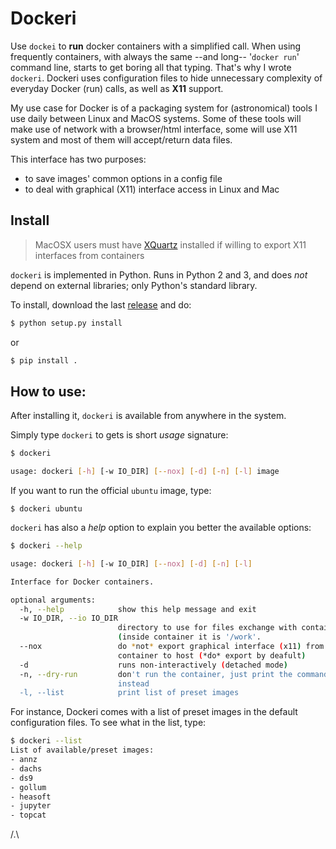 # Dockeri

Use `dockei` to **run** docker containers with a simplified call.
When using frequently containers, with always the same --and long--
'`docker run`' command line, starts to get boring all that typing.
That's why I wrote `dockeri`.
Dockeri uses configuration files to hide unnecessary complexity of
everyday Docker (run) calls, as well as **X11** support.

My use case for Docker is of a packaging system for (astronomical)
tools I use daily between Linux and MacOS systems.
Some of these tools will make use of network with a browser/html interface,
some will use X11 system and most of them will accept/return data files.

This interface has two purposes:
* to save images' common options in a config file
* to deal with graphical (X11) interface access in Linux and Mac


## Install

> MacOSX users must have [XQuartz](https://www.xquartz.org/) installed if willing to export X11 interfaces from containers

`dockeri` is implemented in Python. Runs in Python 2 and 3, and
does *not* depend on external libraries; only Python's standard library.

To install, download the last [release](https://github.com/chbrandt/dockeri/releases)
and do:
```bash
$ python setup.py install
```
or
```bash
$ pip install .
```


## How to use:

After installing it, `dockeri` is available from anywhere in the system.

Simply type `dockeri` to gets is short *usage* signature:
```bash
$ dockeri

usage: dockeri [-h] [-w IO_DIR] [--nox] [-d] [-n] [-l] image
```

If you want to run the official `ubuntu` image, type:
```
$ dockeri ubuntu
```

`dockeri` has also a *help* option to explain you better the available options:
```bash
$ dockeri --help

usage: dockeri [-h] [-w IO_DIR] [--nox] [-d] [-n] [-l]

Interface for Docker containers.

optional arguments:
  -h, --help            show this help message and exit
  -w IO_DIR, --io IO_DIR
                        directory to use for files exchange with container
                        (inside container it is '/work'.
  --nox                 do *not* export graphical interface (x11) from the
                        container to host (*do* export by deafult)
  -d                    runs non-interactively (detached mode)
  -n, --dry-run         don't run the container, just print the command-line
                        instead
  -l, --list            print list of preset images
```

For instance, Dockeri comes with a list of preset images in the default
configuration files.
To see what in the list, type:
```bash
$ dockeri --list
List of available/preset images:
- annz
- dachs
- ds9
- gollum
- heasoft
- jupyter
- topcat
```

/.\
